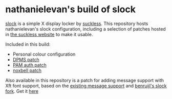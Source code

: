 # nathanielevan's build of slock

[slock](https://tools.suckless.org/slock/) is a simple X display locker by [suckless](https://suckless.org). This repository hosts nathanielevan's slock configuration, including a selection of patches hosted in [the suckless website](https://tools.suckless.org/slock/patches/) to make it usable.

Included in this build:
- Personal colour configuration
- [DPMS patch](https://tools.suckless.org/slock/patches/dpms/slock-dpms-1.4.diff)
- [PAM auth patch](https://tools.suckless.org/slock/patches/pam_auth/slock-pam_auth-20190207-35633d4.diff)
- [noxbell patch](https://tools.suckless.org/slock/patches/noxbell/slock-noxbell-0.2.diff)

Also available in this repository is a patch for adding message support with Xft font support, based on the [existing message support](https://tools.suckless.org/slock/patches/message/) and [benruijl's slock fork](https://github.com/benruijl/sflock/tree/xft). Get it [here](slock-message-xft-20210315-ae681c5.patch?raw=true)
